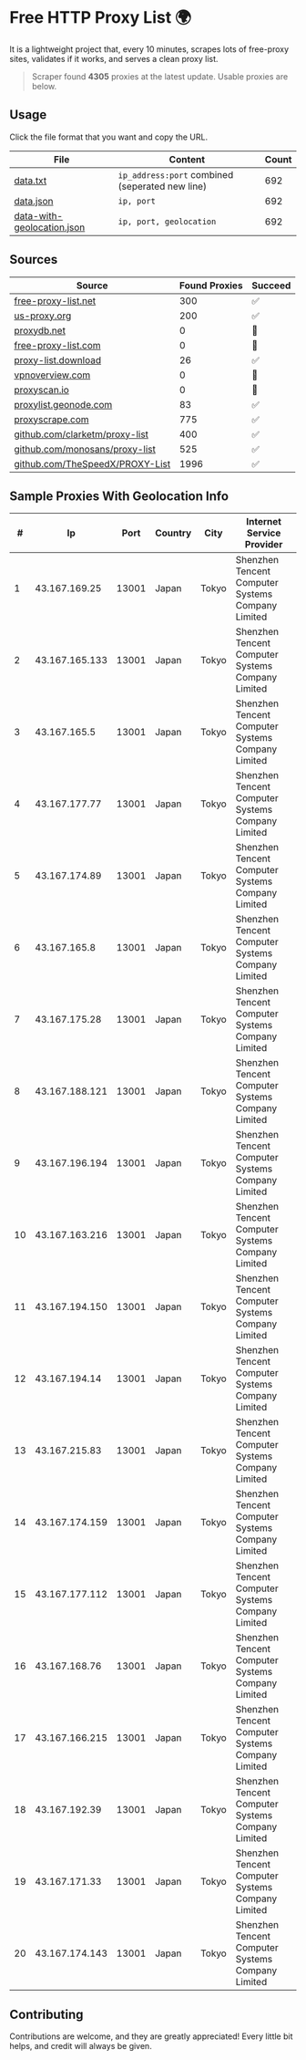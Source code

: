 
# Free HTTP Proxy List 🌍

It is a lightweight project that, every 10 minutes, scrapes lots of free-proxy sites, validates if it works, and serves a clean proxy list.


> Scraper found **4305** proxies at the latest update. Usable proxies are below.

## Usage

Click the file format that you want and copy the URL.


|File|Content|Count|
|----|-------|-----|
|[data.txt](https://raw.githubusercontent.com/themiralay/Proxy-List-World/master/data.txt)|`ip_address:port` combined (seperated new line)|692|
|[data.json](https://raw.githubusercontent.com/themiralay/Proxy-List-World/master/data.json)|`ip, port`|692|
|[data-with-geolocation.json](https://raw.githubusercontent.com/themiralay/Proxy-List-World/master/data-with-geolocation.json)|`ip, port, geolocation`|692|

## Sources

|Source|Found Proxies|Succeed|
|------|-------------|-------|
|[free-proxy-list.net](https://free-proxy-list.net)|300|✅|
|[us-proxy.org](https://www.us-proxy.org)|200|✅|
|[proxydb.net](http://proxydb.net)|0|🚫|
|[free-proxy-list.com](https://free-proxy-list.com/?page=&port=&type%5B%5D=http&type%5B%5D=https&up_time=0&search=Search)|0|🚫|
|[proxy-list.download](https://www.proxy-list.download/HTTP)|26|✅|
|[vpnoverview.com](https://vpnoverview.com/privacy/anonymous-browsing/free-proxy-servers)|0|🚫|
|[proxyscan.io](https://www.proxyscan.io)|0|🚫|
|[proxylist.geonode.com](https://proxylist.geonode.com/api/proxy-list?limit=300&page=1&sort_by=lastChecked&sort_type=desc&protocols=http,https)|83|✅|
|[proxyscrape.com](https://api.proxyscrape.com/v2/?request=displayproxies&protocol=http&timeout=10000&country=all&ssl=all&anonymity=all)|775|✅|
|[github.com/clarketm/proxy-list](https://raw.githubusercontent.com/clarketm/proxy-list/master/proxy-list-raw.txt)|400|✅|
|[github.com/monosans/proxy-list](https://raw.githubusercontent.com/monosans/proxy-list/main/proxies/http.txt)|525|✅|
|[github.com/TheSpeedX/PROXY-List](https://raw.githubusercontent.com/TheSpeedX/PROXY-List/master/http.txt)|1996|✅|


## Sample Proxies With Geolocation Info

|#|Ip|Port|Country|City|Internet Service Provider|
|-|--|----|-------|----|-------------------------|
|1|43.167.169.25|13001|Japan|Tokyo|Shenzhen Tencent Computer Systems Company Limited|
|2|43.167.165.133|13001|Japan|Tokyo|Shenzhen Tencent Computer Systems Company Limited|
|3|43.167.165.5|13001|Japan|Tokyo|Shenzhen Tencent Computer Systems Company Limited|
|4|43.167.177.77|13001|Japan|Tokyo|Shenzhen Tencent Computer Systems Company Limited|
|5|43.167.174.89|13001|Japan|Tokyo|Shenzhen Tencent Computer Systems Company Limited|
|6|43.167.165.8|13001|Japan|Tokyo|Shenzhen Tencent Computer Systems Company Limited|
|7|43.167.175.28|13001|Japan|Tokyo|Shenzhen Tencent Computer Systems Company Limited|
|8|43.167.188.121|13001|Japan|Tokyo|Shenzhen Tencent Computer Systems Company Limited|
|9|43.167.196.194|13001|Japan|Tokyo|Shenzhen Tencent Computer Systems Company Limited|
|10|43.167.163.216|13001|Japan|Tokyo|Shenzhen Tencent Computer Systems Company Limited|
|11|43.167.194.150|13001|Japan|Tokyo|Shenzhen Tencent Computer Systems Company Limited|
|12|43.167.194.14|13001|Japan|Tokyo|Shenzhen Tencent Computer Systems Company Limited|
|13|43.167.215.83|13001|Japan|Tokyo|Shenzhen Tencent Computer Systems Company Limited|
|14|43.167.174.159|13001|Japan|Tokyo|Shenzhen Tencent Computer Systems Company Limited|
|15|43.167.177.112|13001|Japan|Tokyo|Shenzhen Tencent Computer Systems Company Limited|
|16|43.167.168.76|13001|Japan|Tokyo|Shenzhen Tencent Computer Systems Company Limited|
|17|43.167.166.215|13001|Japan|Tokyo|Shenzhen Tencent Computer Systems Company Limited|
|18|43.167.192.39|13001|Japan|Tokyo|Shenzhen Tencent Computer Systems Company Limited|
|19|43.167.171.33|13001|Japan|Tokyo|Shenzhen Tencent Computer Systems Company Limited|
|20|43.167.174.143|13001|Japan|Tokyo|Shenzhen Tencent Computer Systems Company Limited|



## Contributing

Contributions are welcome, and they are greatly appreciated! Every
little bit helps, and credit will always be given.

